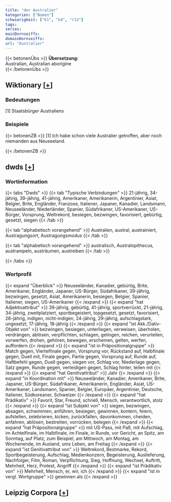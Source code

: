 ```yaml
---
title: "der Australier"
kategorien: ["Nomen"]
schwierigkeit: ["k1", "h4", "r12"]
tags:
series:
mainDornseiffs:
domainDornseiffs:
url: "Australier"
---
```


{{< betonenÜbs >}}
**Übersetzung:**  
Australian, Australian aborigine  
{{< /betonenÜbs >}}

## Wiktionary [[+](https://de.wiktionary.org/wiki/Australier)]

### Bedeutungen
[1] Staatsbürger Australiens  

### Beispiele
{{< betonenZB >}}
[1] Ich habe schon viele Australier getroffen, aber noch niemanden aus Neuseeland.  

{{< /betonenZB >}}


## dwds [[+](https://www.dwds.de/wb/Australier)]

### Wortinformation
{{< tabs "Dwds" >}}
{{< tab "Typische Verbindungen" >}}
21-jährig, 34-jährig, 39-jährig, 41-jährig, Amerikaner, Amerikanerin, Argentinier, Asiat, Belgier, Brite, Engländer, Franzose, Italiener, Japaner, Kanadier, Landsmann, Neuseeländer, Niederländer, Spanier, Südafrikaner, US-Amerikaner, US-Bürger, Vorsprung, Weltrekord, besiegen, bezwingen, favorisiert, gebürtig, gesetzt, siegen
{{< /tab >}}

{{< tab "alphabetisch vorangehend" >}}
Australien, austral, austrainiert, Austragungsort, Austragungsmodus
{{< /tab >}}

{{< tab "alphabetisch vorangehend" >}}
australisch, Australopithecus, austrampeln, austräumen, austreiben
{{< /tab >}}

{{< /tabs >}}

### Wortprofil
{{< expand "Überblick" >}} Neuseeländer, Kanadier, gebürtig, Brite, Amerikaner, Engländer, Japaner, US-Bürger, Südafrikaner, 39-jährig, bezwingen, gesetzt, Asiat, Amerikanerin, besiegen, Belgier, Spanier, Italiener, siegen, US-Amerikaner {{< /expand >}}
{{< expand "hat Adjektivattribut" >}} 39-jährig, gebürtig, 41-jährig, sportverrückt, 21-jährig, 34-jährig, zweitplatziert, sportbegeistert, topgesetzt, gesetzt, favorisiert, 26-jährig, indigen, nicht-indigen, 24-jährig, 29-jährig, aufschlagstark, ungesetzt, 17-jährig, 18-jährig {{< /expand >}}
{{< expand "ist Akk./Dativ-Objekt von" >}} bezwingen, besiegen, unterliegen, verweisen, überholen, verdrängen, ablösen, verpflichten, schlagen, gelingen, reichen, verurteilen, vorwerfen, drohen, gehören, bewegen, erscheinen, gelten, werfen, auffordern {{< /expand >}}
{{< expand "ist in Präpositionalgruppe" >}} Match gegen, Viertelfinale gegen, Vorsprung vor, Rückstand auf, Halbfinale gegen, Duell mit, Finale gegen, Partie gegen, Vorsprung auf, Runde auf, Haftbefehl gegen, Duell gegen, siegen vor, Schlag vor, Niederlage gegen, Satz gegen, Runde gegen, verteidigen gegen, Schlag hinter, teilen mit {{< /expand >}}
{{< expand "hat Genitivattribut" >}} Jahr {{< /expand >}}
{{< expand "in Koordination mit" >}} Neuseeländer, Kanadier, Amerikaner, Brite, Japaner, US-Bürger, Südafrikaner, Amerikanerin, Engländer, Asiat, US-Amerikaner, Landsmann, Spanier, Belgier, Europäer, Argentinier, Deutsche, Italiener, Südkoreaner, Schweizer {{< /expand >}}
{{< expand "hat Prädikativ" >}} Favorit, Star, Freund, schnell, Mensch, verantwortlich, stolz {{< /expand >}}
{{< expand "ist Subjekt von" >}} siegen, bezwingen, absagen, schwimmen, anführen, besiegen, gewinnen, kontern, feiern, aufstellen, zelebrieren, kicken, zurückfallen, davonkommen, cheiden, anfahren, ablösen, bestreiten, vorrücken, belegen {{< /expand >}}
{{< expand "hat Präpositionalgruppe" >}} mit US-Pass, mit Paß, mit Aufschlag, im Achtelfinale, im Halbfinale, im Finale, in Runde, vor Gericht, an Spitz, am Sonntag, auf Platz, zum Beispiel, am Mittwoch, am Montag, am Wochenende, im Ausland, ums Leben, am Freitag {{< /expand >}}
{{< expand "ist Genitivattribut von" >}} Weltrekord, Bestmarke, Rekord, Sportbegeisterung, Aufschlag, Medienkonzern, Begeisterung, Auslieferung, Nachfolger, Film, Roman, Verpflichtung, Sieg, Hoffnung, Wechsel, Auftritt, Mehrheit, Herz, Protest, Angriff {{< /expand >}}
{{< expand "ist Prädikativ von" >}} Mehrheit, Mensch, er, wir, ich {{< /expand >}}
{{< expand "ist in vergl. Wortgruppe" >}} gewinnen als {{< /expand >}}

## Leipzig Corpora [[+](https://corpora.uni-leipzig.de/en/res?word=Australier&corpusId=deu_newscrawl-public_2018)]

